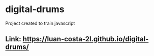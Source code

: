 # digital-drums
Project created to train javascript

## Link: https://luan-costa-2l.github.io/digital-drums/
